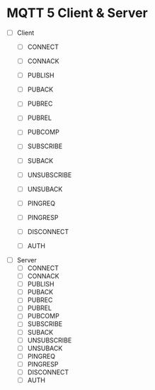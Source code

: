 # MQTT 5 Client & Server

 - [ ] Client
   - [ ] CONNECT
   - [ ] CONNACK
   - [ ] PUBLISH
   - [ ] PUBACK
   - [ ] PUBREC
   - [ ] PUBREL
   - [ ] PUBCOMP
   - [ ] SUBSCRIBE
   - [ ] SUBACK
   - [ ] UNSUBSCRIBE
   - [ ] UNSUBACK
   - [ ] PINGREQ
   - [ ] PINGRESP
   - [ ] DISCONNECT
   - [ ] AUTH


 - [ ] Server
   - [ ] CONNECT
   - [ ] CONNACK
   - [ ] PUBLISH
   - [ ] PUBACK
   - [ ] PUBREC
   - [ ] PUBREL
   - [ ] PUBCOMP
   - [ ] SUBSCRIBE
   - [ ] SUBACK
   - [ ] UNSUBSCRIBE
   - [ ] UNSUBACK
   - [ ] PINGREQ
   - [ ] PINGRESP
   - [ ] DISCONNECT
   - [ ] AUTH
